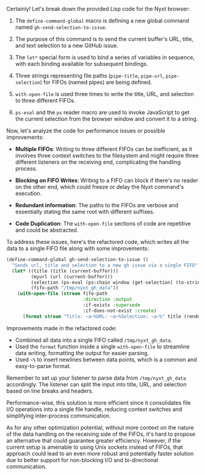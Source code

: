 Certainly! Let's break down the provided Lisp code for the Nyxt browser:

1. The `define-command-global` macro is defining a new global command named `gh-send-selection-to-issue`.

2. The purpose of this command is to send the current buffer's URL, title, and text selection to a new GitHub issue.

3. The `let*` special form is used to bind a series of variables in sequence, with each binding available for subsequent bindings.

4. Three strings representing file paths (`pipe-title`, `pipe-url`, `pipe-selection`) for FIFOs (named pipes) are being defined.

5. `with-open-file` is used three times to write the title, URL, and selection to three different FIFOs.

6. `ps-eval` and the `ps` reader macro are used to invoke JavaScript to get the current selection from the browser window and convert it to a string.

Now, let's analyze the code for performance issues or possible improvements:

- **Multiple FIFOs**: Writing to three different FIFOs can be inefficient, as it involves three context switches to the filesystem and might require three different listeners on the receiving end, complicating the handling process.

- **Blocking on FIFO Writes**: Writing to a FIFO can block if there's no reader on the other end, which could freeze or delay the Nyxt command's execution.

- **Redundant information**: The paths to the FIFOs are verbose and essentially stating the same root with different suffixes.

- **Code Duplication**: The `with-open-file` sections of code are repetitive and could be abstracted.

To address these issues, here's the refactored code, which writes all the data to a single FIFO file along with some improvements:

```lisp
(define-command-global gh-send-selection-to-issue ()
  "Sends url, title and selection to a new gh issue via a single FIFO"
  (let* ((title (title (current-buffer)))
         (myurl (url (current-buffer)))
         (selection (ps-eval (ps:chain window (get-selection) (to-string))))
         (fifo-path "/tmp/nyxt_gh_data"))
    (with-open-file (stream fifo-path
                            :direction :output
                            :if-exists :supersede
                            :if-does-not-exist :create)
      (format stream "Title: ~a~%URL: ~a~%Selection: ~a~%" title (render-url myurl) selection))))
```

Improvements made in the refactored code:

- Combined all data into a single FIFO called `/tmp/nyxt_gh_data`.
- Used the `format` function inside a single `with-open-file` to streamline data writing, formatting the output for easier parsing.
- Used `~%` to insert newlines between data points, which is a common and easy-to-parse format.

Remember to set up your listener to parse data from `/tmp/nyxt_gh_data` accordingly. The listener can split the input into title, URL, and selection based on line breaks and headers.

Performance-wise, this solution is more efficient since it consolidates file I/O operations into a single file handle, reducing context switches and simplifying inter-process communication.

As for any other optimization potential, without more context on the nature of the data handling on the receiving side of the FIFOs, it's hard to propose an alternative that could guarantee greater efficiency. However, if the current setup is amenable to using Unix sockets instead of FIFOs, that approach could lead to an even more robust and potentially faster solution due to better support for non-blocking I/O and bi-directional communication.
